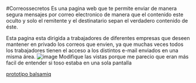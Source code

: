 
#Correossecretos
Es una pagina web que te permite enviar de manera segura mensajes por correo electronico de manera que el contenido este oculto y solo el remitente y el destinatario sepan el verdadero contenido de éste.

Esta pagina esta dirigida a trabajadores de diferentes empresas que deseen mantener en privado los correos que envien, ya que muchas veces todos los trabajadores tienen el acceso a los distintos e-mail enviados en una misma área.
![image](https://user-images.githubusercontent.com/51326860/59106020-ef546d80-88fa-11e9-8875-52902e77ea06.png)
Modifique las vistas porque me parecio que eran más facil de entender si toso estaba en una sola pantalla

[prototipo balsamiq](https://balsamiq.cloud/sub21hi/po3xhx4/r2278)
